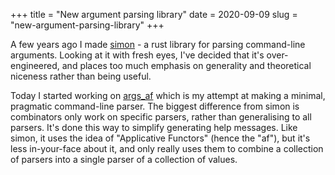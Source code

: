 +++
title = "New argument parsing library"
date = 2020-09-09
slug = "new-argument-parsing-library"
+++

A few years ago I made [simon](https://crates.io/crates/simon) - a rust library
for parsing command-line arguments. Looking at it with fresh eyes, I've decided
that it's over-engineered, and places too much emphasis on generality and
theoretical niceness rather than being useful.

Today I started working on [args_af](https://github.com/gridbugs/args-af)
which is my attempt at making a minimal, pragmatic command-line parser.
The biggest difference from simon is combinators only work on specific
parsers, rather than generalising to all parsers. It's done this way to
simplify generating help messages. Like simon, it uses the idea of
"Applicative Functors" (hence the "af"), but it's less in-your-face
about it, and only really uses them to combine a collection of parsers
into a single parser of a collection of values.
